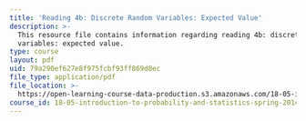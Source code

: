 ```yaml
---
title: 'Reading 4b: Discrete Random Variables: Expected Value'
description: >-
  This resource file contains information regarding reading 4b: discrete random
  variables: expected value.
type: course
layout: pdf
uid: 79a290ef627e8f975fcbf93ff869d8ec
file_type: application/pdf
file_location: >-
  https://open-learning-course-data-production.s3.amazonaws.com/18-05-introduction-to-probability-and-statistics-spring-2014/79a290ef627e8f975fcbf93ff869d8ec_MIT18_05S14_Reading4b.pdf
course_id: 18-05-introduction-to-probability-and-statistics-spring-2014
---
```

